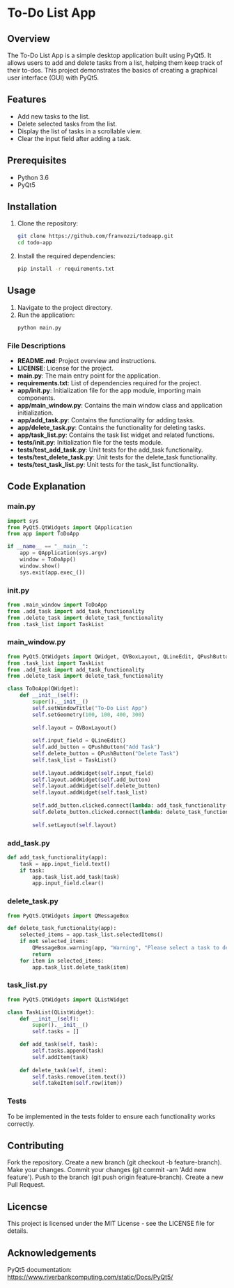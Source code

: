 # To-Do List App

## Overview
The To-Do List App is a simple desktop application built using PyQt5. It allows users to add and delete tasks from a list, helping them keep track of their to-dos. This project demonstrates the basics of creating a graphical user interface (GUI) with PyQt5.

## Features
- Add new tasks to the list.
- Delete selected tasks from the list.
- Display the list of tasks in a scrollable view.
- Clear the input field after adding a task.

## Prerequisites
- Python 3.6
- PyQt5

## Installation

1. Clone the repository:
    ```bash
    git clone https://github.com/franvozzi/todoapp.git
    cd todo-app
    ```

2. Install the required dependencies:
    ```bash
    pip install -r requirements.txt
    ```

## Usage

1. Navigate to the project directory.
2. Run the application:
    ```bash
    python main.py
    ```


### File Descriptions

- **README.md**: Project overview and instructions.
- **LICENSE**: License for the project.
- **main.py**: The main entry point for the application.
- **requirements.txt**: List of dependencies required for the project.
- **app/__init__.py**: Initialization file for the app module, importing main components.
- **app/main_window.py**: Contains the main window class and application initialization.
- **app/add_task.py**: Contains the functionality for adding tasks.
- **app/delete_task.py**: Contains the functionality for deleting tasks.
- **app/task_list.py**: Contains the task list widget and related functions.
- **tests/__init__.py**: Initialization file for the tests module.
- **tests/test_add_task.py**: Unit tests for the add_task functionality.
- **tests/test_delete_task.py**: Unit tests for the delete_task functionality.
- **tests/test_task_list.py**: Unit tests for the task_list functionality.

## Code Explanation

### main.py

```python
import sys
from PyQt5.QtWidgets import QApplication
from app import ToDoApp

if __name__ == "__main__":
    app = QApplication(sys.argv)
    window = ToDoApp()
    window.show()
    sys.exit(app.exec_())
```
### init.py
```python
from .main_window import ToDoApp
from .add_task import add_task_functionality
from .delete_task import delete_task_functionality
from .task_list import TaskList
```
### main_window.py
```python
from PyQt5.QtWidgets import QWidget, QVBoxLayout, QLineEdit, QPushButton
from .task_list import TaskList
from .add_task import add_task_functionality
from .delete_task import delete_task_functionality

class ToDoApp(QWidget):
    def __init__(self):
        super().__init__()
        self.setWindowTitle("To-Do List App")
        self.setGeometry(100, 100, 400, 300)
        
        self.layout = QVBoxLayout()
        
        self.input_field = QLineEdit()
        self.add_button = QPushButton("Add Task")
        self.delete_button = QPushButton("Delete Task")
        self.task_list = TaskList()
        
        self.layout.addWidget(self.input_field)
        self.layout.addWidget(self.add_button)
        self.layout.addWidget(self.delete_button)
        self.layout.addWidget(self.task_list)
        
        self.add_button.clicked.connect(lambda: add_task_functionality(self))
        self.delete_button.clicked.connect(lambda: delete_task_functionality(self))
        
        self.setLayout(self.layout)
```
### add_task.py
```python
def add_task_functionality(app):
    task = app.input_field.text()
    if task:
        app.task_list.add_task(task)
        app.input_field.clear()
```
### delete_task.py
```python
from PyQt5.QtWidgets import QMessageBox

def delete_task_functionality(app):
    selected_items = app.task_list.selectedItems()
    if not selected_items:
        QMessageBox.warning(app, "Warning", "Please select a task to delete")
        return
    for item in selected_items:
        app.task_list.delete_task(item)
```
### task_list.py
```python
from PyQt5.QtWidgets import QListWidget

class TaskList(QListWidget):
    def __init__(self):
        super().__init__()
        self.tasks = []

    def add_task(self, task):
        self.tasks.append(task)
        self.addItem(task)
    
    def delete_task(self, item):
        self.tasks.remove(item.text())
        self.takeItem(self.row(item))
```
### Tests
To be implemented in the tests folder to ensure each functionality works correctly.

## Contributing
Fork the repository.
Create a new branch (git checkout -b feature-branch).
Make your changes.
Commit your changes (git commit -am 'Add new feature').
Push to the branch (git push origin feature-branch).
Create a new Pull Request.

## Licencse 
This project is licensed under the MIT License - see the LICENSE file for details.

## Acknowledgements
PyQt5 documentation: https://www.riverbankcomputing.com/static/Docs/PyQt5/
